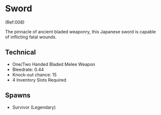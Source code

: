 # Sword
(Ref:008)

The pinnacle of ancient bladed weaponry, this Japanese sword is capable of inflicting fatal wounds.

## Technical

- One/Two Handed Bladed Melee Weapon
- Bleedrate: 0.44
- Knock-out chance: 15
- 4 Inventory Slots Required

## Spawns

- Survivor (Legendary)

